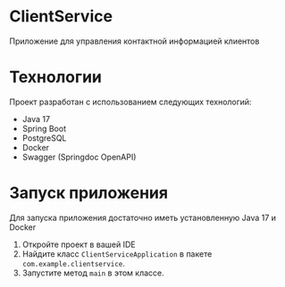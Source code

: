 # ClientService

Приложение для управления контактной информацией клиентов

# Технологии

Проект разработан с использованием следующих технологий:
- Java 17
- Spring Boot
- PostgreSQL
- Docker
- Swagger (Springdoc OpenAPI)

# Запуск приложения

Для запуска приложения достаточно иметь установленную Java 17 и Docker

1. Откройте проект в вашей IDE 
2. Найдите класс `ClientServiceApplication` в пакете `com.example.clientservice`.
3. Запустите метод `main` в этом классе.